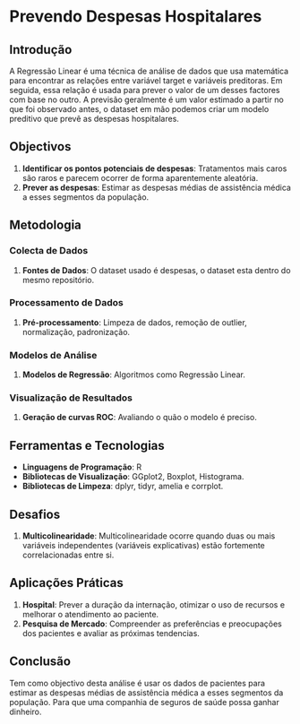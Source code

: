 # Prevendo Despesas Hospitalares

## Introdução

A Regressão Linear é uma técnica de análise de dados que usa matemática para encontrar as relações entre variável target e variáveis preditoras. Em seguida, essa relação é usada para prever o valor de um desses factores com base no outro. A previsão geralmente é um valor estimado a partir no que foi observado antes, o dataset em mão podemos criar um modelo preditivo que prevê as despesas hospitalares.

## Objectivos

1. **Identificar os pontos potenciais de despesas**: Tratamentos mais caros são raros e parecem ocorrer de forma aparentemente aleatória.
2. **Prever as despesas**: Estimar as despesas médias de assistência médica a esses segmentos da população.


## Metodologia

### Colecta de Dados

1. **Fontes de Dados**: O dataset usado é despesas, o dataset esta dentro do mesmo repositório.

### Processamento de Dados

1. **Pré-processamento**: Limpeza de dados, remoção de outlier, normalização, padronização.


### Modelos de Análise

1. **Modelos de Regressão**: Algoritmos como Regressão Linear.

### Visualização de Resultados

1. **Geração de curvas ROC**: Avaliando o quão o modelo é preciso.

## Ferramentas e Tecnologias

- **Linguagens de Programação**: R
- **Bibliotecas de Visualização**: GGplot2, Boxplot, Histograma.
- **Bibliotecas de Limpeza**: dplyr, tidyr, amelia e corrplot.

## Desafios

1. **Multicolinearidade**: Multicolinearidade ocorre quando duas ou mais variáveis independentes (variáveis explicativas) estão fortemente correlacionadas entre si.

## Aplicações Práticas

1. **Hospital**: Prever a duração da internação, otimizar o uso de recursos e melhorar o atendimento ao paciente.
2. **Pesquisa de Mercado**: Compreender as preferências e preocupações dos pacientes e avaliar as próximas tendencias.

## Conclusão

Tem como objectivo desta análise é usar os dados de pacientes para estimar as despesas médias de assistência médica a esses segmentos da população. Para que uma companhia de seguros de saúde possa ganhar dinheiro.



